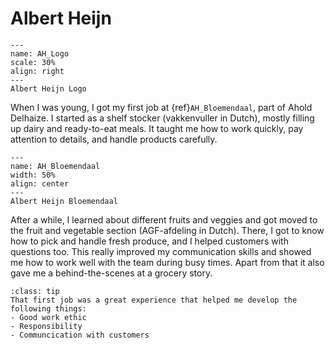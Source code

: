 # Albert Heijn

```{figure} ../Figures/Albert_Heijn_Logo.png
---
name: AH_Logo
scale: 30%
align: right
---
Albert Heijn Logo
```
When I was young, I got my first job at {ref}`AH_Bloemendaal`, part of Ahold Delhaize. I started as a shelf stocker (vakkenvuller in Dutch), mostly filling up dairy and ready-to-eat meals. It taught me how to work quickly, pay attention to details, and handle products carefully.

```{figure} ../Figures/AH_Bloemendaal.jpg
---
name: AH_Bloemendaal
width: 50%
align: center
---
Albert Heijn Bloemendaal
```

After a while, I learned about different fruits and veggies and got moved to the fruit and vegetable section (AGF-afdeling in Dutch). There, I got to know how to pick and handle fresh produce, and I helped customers with questions too. This really improved my communication skills and showed me how to work well with the team during busy times. Apart from that it also gave me a behind-the-scenes at a grocery story.

```{admonition} Skills obtained
:class: tip
That first job was a great experience that helped me develop the following things:
- Good work ethic
- Responsibility
- Communcication with customers
```